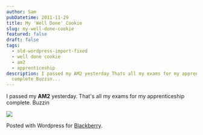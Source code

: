 ```yaml
---
author: Sam
pubDatetime: 2011-11-29
title: My 'Well Done' Cookie
slug: my-well-done-cookie
featured: false
draft: false
tags:
  - old-wordpress-import-fixed
  - well done cookie
  - am2
  - apprenticeship
description: I passed my AM2 yesterday Thats all my exams for my apprenticeship
  complete Buzzin...
---
```

I passed my **AM2** yesterday. That's all my exams for my apprenticeship complete. Buzzin

![](/assets/2011/2011-11-09-Doncaster-20111129-00159.jpg)

Posted with Wordpress for [Blackberry](http://bonx.us?d4x).